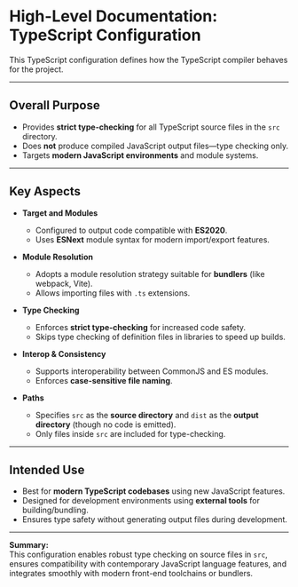 # High-Level Documentation: TypeScript Configuration

This TypeScript configuration defines how the TypeScript compiler behaves for the project.

---

## Overall Purpose

- Provides **strict type-checking** for all TypeScript source files in the `src` directory.
- Does **not** produce compiled JavaScript output files—type checking only.
- Targets **modern JavaScript environments** and module systems.

---

## Key Aspects

- **Target and Modules**
  - Configured to output code compatible with **ES2020**.
  - Uses **ESNext** module syntax for modern import/export features.

- **Module Resolution**
  - Adopts a module resolution strategy suitable for **bundlers** (like webpack, Vite).
  - Allows importing files with `.ts` extensions.

- **Type Checking**
  - Enforces **strict type-checking** for increased code safety.
  - Skips type checking of definition files in libraries to speed up builds.

- **Interop & Consistency**
  - Supports interoperability between CommonJS and ES modules.
  - Enforces **case-sensitive file naming**.

- **Paths**
  - Specifies `src` as the **source directory** and `dist` as the **output directory** (though no code is emitted).
  - Only files inside `src` are included for type-checking.

---

## Intended Use

- Best for **modern TypeScript codebases** using new JavaScript features.
- Designed for development environments using **external tools** for building/bundling.
- Ensures type safety without generating output files during development.

---

**Summary:**  
This configuration enables robust type checking on source files in `src`, ensures compatibility with contemporary JavaScript language features, and integrates smoothly with modern front-end toolchains or bundlers.